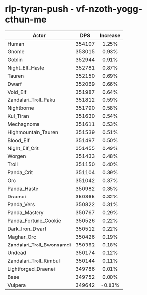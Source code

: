 # rlp-tyran-push - vf-nzoth-yogg-cthun-me
| Actor | DPS | Increase |
|---|:---:|:---:|
|Human|354107|1.25%|
|Gnome|353015|0.93%|
|Goblin|352944|0.91%|
|Night_Elf_Haste|352781|0.87%|
|Tauren|352150|0.69%|
|Dwarf|352069|0.66%|
|Void_Elf|351987|0.64%|
|Zandalari_Troll_Paku|351812|0.59%|
|Nightborne|351790|0.58%|
|Kul_Tiran|351630|0.54%|
|Mechagnome|351611|0.53%|
|Highmountain_Tauren|351539|0.51%|
|Blood_Elf|351497|0.50%|
|Night_Elf_Crit|351455|0.49%|
|Worgen|351433|0.48%|
|Troll|351150|0.40%|
|Panda_Crit|351104|0.39%|
|Orc|351042|0.37%|
|Panda_Haste|350982|0.35%|
|Draenei|350865|0.32%|
|Panda_Vers|350822|0.31%|
|Panda_Mastery|350767|0.29%|
|Panda_Fortune_Cookie|350526|0.22%|
|Dark_Iron_Dwarf|350512|0.22%|
|Maghar_Orc|350426|0.19%|
|Zandalari_Troll_Bwonsamdi|350382|0.18%|
|Undead|350174|0.12%|
|Zandalari_Troll_Kimbul|350144|0.11%|
|Lightforged_Draenei|349786|0.01%|
|Base|349752|0.00%|
|Vulpera|349642|-0.03%|
